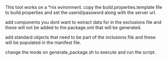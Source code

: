 This tool works on a *nix evironment. copy the build.properties.template file to build.properties and set the userid/password along with the server url.

add components you dont want to extract data for in the exclusions file and these will not be added to the package.xml that will be generated.

add standard objects that need to be part of the inclusions file and these will be populated in the manifest file.

change the mode on generate_package.sh to execute and run the script.
